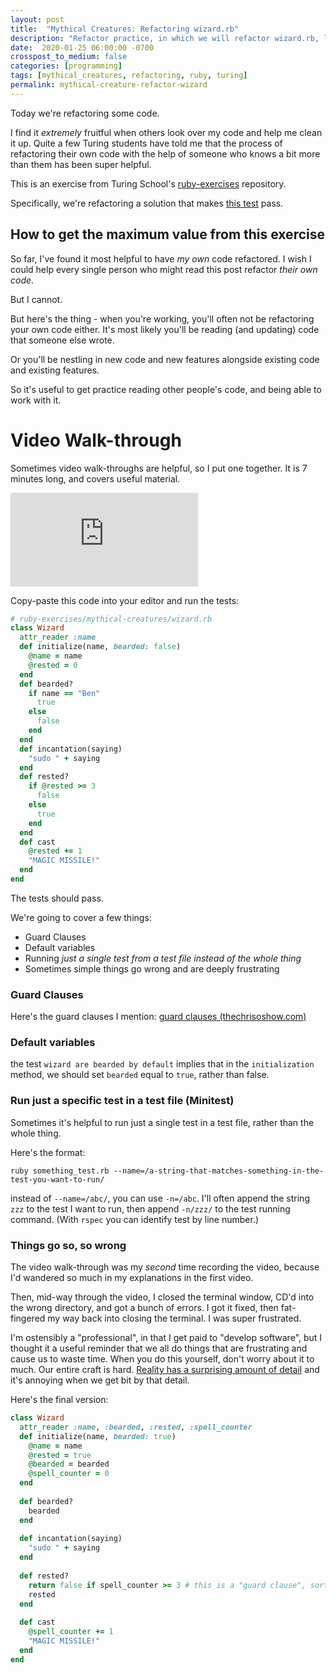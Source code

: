 ```yaml
---
layout: post
title:  "Mythical Creatures: Refactoring wizard.rb"
description: "Refactor practice, in which we will refactor wizard.rb, learn more about Ruby, object-oriented design, and clean code"
date:  2020-01-25 06:00:00 -0700
crosspost_to_medium: false
categories: [programming]
tags: [mythical_creatures, refactoring, ruby, turing]
permalink: mythical-creature-refactor-wizard
---
```


Today we're refactoring some code.

I find it _extremely_ fruitful when others look over my code and help me clean it up. Quite a few Turing students have told me that the process of refactoring their own code with the help of someone who knows a bit more than them has been super helpful.

This is an exercise from Turing School's [ruby-exercises](https://github.com/turingschool/ruby-exercises) repository. 

Specifically, we're refactoring a solution that makes [this test](https://github.com/turingschool/ruby-exercises/blob/master/mythical-creatures/test/wizard_test.rb) pass. 

## How to get the maximum value from this exercise

So far, I've found it most helpful to have _my own_ code refactored. I wish I could help every single person who might read this post refactor _their own code_. 

But I cannot. 

But here's the thing - when you're working, you'll often not be refactoring your own code either. It's most likely you'll be reading (and updating) code that someone else wrote. 

Or you'll be nestling in new code and new features alongside existing code and existing features. 

So it's useful to get practice reading other people's code, and being able to work with it. 

# Video Walk-through

Sometimes video walk-throughs are helpful, so I put one together. It is 7 minutes long, and covers useful material.

<div class="container">
<iframe class="video" src="https://www.youtube.com/embed/HfBrRb1LLSY" frameborder="0" allow="accelerometer; autoplay; encrypted-media; gyroscope; picture-in-picture" allowfullscreen></iframe>
</div>

<!--more-->


Copy-paste this code into your editor and run the tests:

```ruby
# ruby-exercises/mythical-creatures/wizard.rb
class Wizard
  attr_reader :name
  def initialize(name, bearded: false)
    @name = name
    @rested = 0
  end
  def bearded?
    if name == "Ben"
      true
    else
      false
    end
  end
  def incantation(saying)
    "sudo " + saying
  end
  def rested?
    if @rested >= 3
      false
    else
      true
    end
  end
  def cast
    @rested += 1
    "MAGIC MISSILE!"
  end
end
```

The tests should pass. 

We're going to cover a few things:
- Guard Clauses
- Default variables
- Running _just a single test from a test file instead of the whole thing_
- Sometimes simple things go wrong and are deeply frustrating

### Guard Clauses

Here's the guard clauses I mention: [guard clauses (thechrisoshow.com)](https://www.thechrisoshow.com/2009/02/16/using-guard-clauses-in-your-ruby-code/)

### Default variables

the test `wizard are bearded by default` implies that in the `initialization` method, we should set `bearded` equal to `true`, rather than false.

### Run just a specific test in a test file (Minitest)

Sometimes it's helpful to run just a single test in a test file, rather than the whole thing. 

Here's the format:

```
ruby something_test.rb --name=/a-string-that-matches-something-in-the-test-you-want-to-run/
```

instead of `--name=/abc/`, you can use `-n=/abc`. I'll often append the string `zzz` to the test I want to run, then append `-n/zzz/` to the test running command. (With `rspec` you can identify test by line number.)

### Things go so, so wrong

The video walk-through was my _second_ time recording the video, because I'd wandered so much in my explanations in the first video. 

Then, mid-way through the video, I closed the terminal window, CD'd into the wrong directory, and got a bunch of errors. I got it fixed, then fat-fingered my way back into closing the terminal. I was super frustrated. 

I'm ostensibly a "professional", in that I get paid to "develop software", but I thought it a useful reminder that we all do things that are frustrating and cause us to waste time. When you do this yourself, don't worry about it to much. Our entire craft is hard. [Reality has a surprising amount of detail](http://johnsalvatier.org/blog/2017/reality-has-a-surprising-amount-of-detail) and it's annoying when we get bit by that detail. 

Here's the final version:

```ruby
class Wizard
  attr_reader :name, :bearded, :rested, :spell_counter
  def initialize(name, bearded: true)
    @name = name
    @rested = true
    @bearded = bearded
    @spell_counter = 0
  end
  
  def bearded?
    bearded
  end
  
  def incantation(saying)
    "sudo " + saying
  end
  
  def rested?
    return false if spell_counter >= 3 # this is a "guard clause", sorta
    rested
  end
  
  def cast
    @spell_counter += 1
    "MAGIC MISSILE!"
  end
end
```
